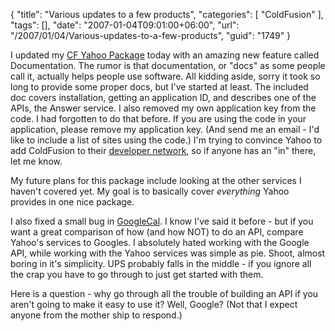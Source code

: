 {
	"title": "Various updates to a few products",
	"categories": [
		"ColdFusion"
	],
	"tags": [],
	"date": "2007-01-04T09:01:00+06:00",
	"url": "/2007/01/04/Various-updates-to-a-few-products",
	"guid": "1749"
}

I updated my <a href="http://cfyahoo.riaforge.org">CF Yahoo Package</a> today with an amazing new feature called Documentation. The rumor is that documentation, or "docs" as some people call it, actually helps people use software. All kidding aside, sorry it took so long to provide some proper docs, but I've started at least. The included doc covers installation, getting an application ID, and describes one of the APIs, the Answer service. I also removed my own application key from the code. I had forgotten to do that before. If you are using the code in your application, please remove my application key. (And send me an email - I'd like to include a list of sites using the code.) I'm trying to convince Yahoo to add ColdFusion to their <a href="http://developer.yahoo.com/">developer network</a>, so if anyone has an "in" there, let me know. 

My future plans for this package include looking at the other services I haven't covered yet. My goal is to basically cover <i>everything</i> Yahoo provides in one nice package.

I also fixed a small bug in <a href="http://googlecal.riaforge.org/">GoogleCal</a>. I know I've said it before - but if you want a great comparison of how (and how NOT) to do an API, compare Yahoo's services to Googles. I absolutely hated working with the Google API, while working with the Yahoo services was simple as pie. Shoot, almost boring in it's simplicity. UPS probably falls in the middle - if you ignore all the crap you have to go through to just get started with them.

Here is a question - why go through all the trouble of building an API if you aren't going to make it easy to use it? Well, Google? (Not that I expect anyone from the mother ship to respond.)